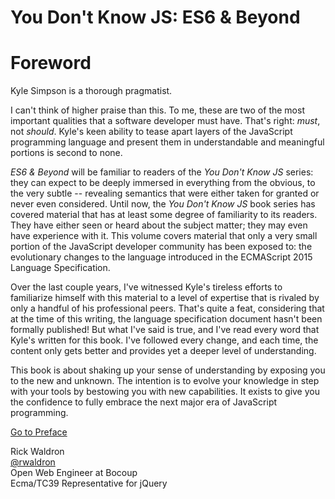# You Don't Know JS: ES6 & Beyond
# Foreword

Kyle Simpson is a thorough pragmatist.

I can't think of higher praise than this. To me, these are two of the most important qualities that a software developer must have. That's right: *must*, not *should*. Kyle's keen ability to tease apart layers of the JavaScript programming language and present them in understandable and meaningful portions is second to none.

*ES6 & Beyond* will be familiar to readers of the *You Don't Know JS* series:  they can expect to be deeply immersed in everything from the obvious, to the very subtle -- revealing semantics that were either taken for granted or never even considered. Until now, the *You Don't Know JS* book series has covered material that has at least some degree of familiarity to its readers. They have either seen or heard about the subject matter; they may even have experience with it. This volume covers material that only a very small portion of the JavaScript developer community has been exposed to: the  evolutionary changes to the language introduced in the ECMAScript 2015 Language Specification.

Over the last couple years, I've witnessed Kyle's tireless efforts to familiarize himself with this material to a level of expertise that is rivaled by only a handful of his professional peers. That's quite a feat, considering that at the time of this writing, the language specification document hasn't been formally published! But what I've said is true, and I've read every word that Kyle's written for this book. I've followed every change, and each time, the content only gets better and provides yet a deeper level of understanding.

This book is about shaking up your sense of understanding by exposing you to the new and unknown. The intention is to evolve your knowledge in step with your tools by bestowing you with new capabilities. It exists to give you the confidence to fully embrace the next major era of JavaScript programming.

[Go to Preface](../preface.md)

Rick Waldron<br>
[@rwaldron](http://twitter.com/rwaldron)<br>
Open Web Engineer at Bocoup<br>
Ecma/TC39 Representative for jQuery
